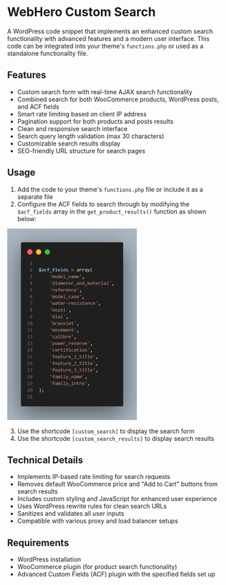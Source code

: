 # WebHero Custom Search

A WordPress code snippet that implements an enhanced custom search functionality with advanced features and a modern user interface. This code can be integrated into your theme's `functions.php` or used as a standalone functionality file.

## Features

- Custom search form with real-time AJAX search functionality
- Combined search for both WooCommerce products, WordPress posts, and ACF fields
- Smart rate limiting based on client IP address
- Pagination support for both products and posts results
- Clean and responsive search interface
- Search query length validation (max 30 characters)
- Customizable search results display
- SEO-friendly URL structure for search pages

## Usage

1. Add the code to your theme's `functions.php` file or include it as a separate file
2. Configure the ACF fields to search through by modifying the `$acf_fields` array in the `get_product_results()` function as shown below:

<img src="images/code.png" alt="ACF Fields Configuration" width="300"/>

3. Use the shortcode `[custom_search]` to display the search form
4. Use the shortcode `[custom_search_results]` to display search results

## Technical Details

- Implements IP-based rate limiting for search requests
- Removes default WooCommerce price and "Add to Cart" buttons from search results
- Includes custom styling and JavaScript for enhanced user experience
- Uses WordPress rewrite rules for clean search URLs
- Sanitizes and validates all user inputs
- Compatible with various proxy and load balancer setups

## Requirements

- WordPress installation
- WooCommerce plugin (for product search functionality)
- Advanced Custom Fields (ACF) plugin with the specified fields set up
